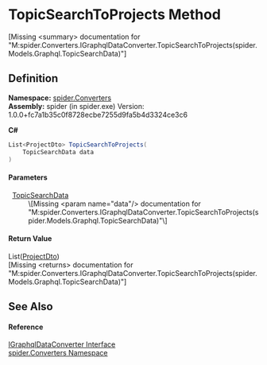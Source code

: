 # TopicSearchToProjects Method


\[Missing &lt;summary&gt; documentation for "M:spider.Converters.IGraphqlDataConverter.TopicSearchToProjects(spider.Models.Graphql.TopicSearchData)"\]



## Definition
**Namespace:** <a href="a1a6487c-d380-1653-1824-13765b4fe1dd">spider.Converters</a>  
**Assembly:** spider (in spider.exe) Version: 1.0.0+fc7a1b35c0f8728ecbe7255d9fa5b4d3324ce3c6

**C#**
``` C#
List<ProjectDto> TopicSearchToProjects(
	TopicSearchData data
)
```



#### Parameters
<dl><dt>  <a href="b4d4132e-e6c4-c099-49e2-f9d56e64ca99">TopicSearchData</a></dt><dd>\[Missing &lt;param name="data"/&gt; documentation for "M:spider.Converters.IGraphqlDataConverter.TopicSearchToProjects(spider.Models.Graphql.TopicSearchData)"\]</dd></dl>

#### Return Value
List(<a href="7153ffa9-75d9-d756-b8b0-dace1841bf5b">ProjectDto</a>)  
\[Missing &lt;returns&gt; documentation for "M:spider.Converters.IGraphqlDataConverter.TopicSearchToProjects(spider.Models.Graphql.TopicSearchData)"\]

## See Also


#### Reference
<a href="8e1b075c-9a4d-b277-7d09-14b8c2f476e6">IGraphqlDataConverter Interface</a>  
<a href="a1a6487c-d380-1653-1824-13765b4fe1dd">spider.Converters Namespace</a>  
